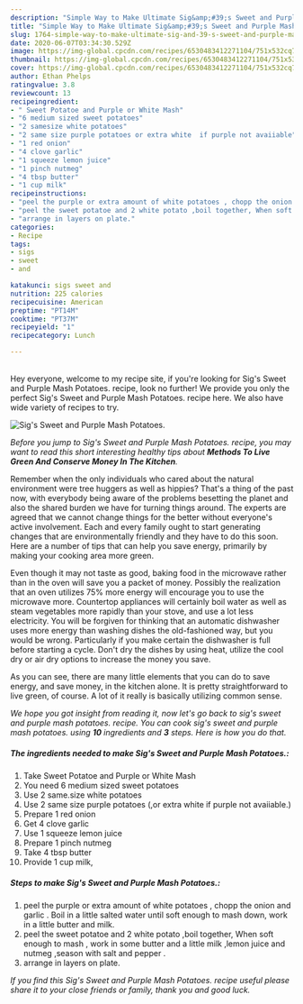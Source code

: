 ```yaml
---
description: "Simple Way to Make Ultimate Sig&amp;#39;s Sweet and Purple Mash Potatoes."
title: "Simple Way to Make Ultimate Sig&amp;#39;s Sweet and Purple Mash Potatoes."
slug: 1764-simple-way-to-make-ultimate-sig-and-39-s-sweet-and-purple-mash-potatoes
date: 2020-06-07T03:34:30.529Z
image: https://img-global.cpcdn.com/recipes/6530483412271104/751x532cq70/sigs-sweet-and-purple-mash-potatoes-recipe-main-photo.jpg
thumbnail: https://img-global.cpcdn.com/recipes/6530483412271104/751x532cq70/sigs-sweet-and-purple-mash-potatoes-recipe-main-photo.jpg
cover: https://img-global.cpcdn.com/recipes/6530483412271104/751x532cq70/sigs-sweet-and-purple-mash-potatoes-recipe-main-photo.jpg
author: Ethan Phelps
ratingvalue: 3.8
reviewcount: 13
recipeingredient:
- " Sweet Potatoe and Purple or White Mash"
- "6 medium sized sweet potatoes"
- "2 samesize white potatoes"
- "2 same size purple potatoes or extra white  if purple not avaiiable"
- "1 red onion"
- "4 clove garlic"
- "1 squeeze lemon juice"
- "1 pinch nutmeg"
- "4 tbsp butter"
- "1 cup milk"
recipeinstructions:
- "peel the purple or extra amount of white potatoes , chopp the onion and garlic . Boil in a little salted water until soft enough to mash down, work in a little butter and milk."
- "peel the sweet potatoe and 2 white potato ,boil together, When soft enough to mash , work in some butter and a little milk ,lemon juice and nutmeg ,season with salt and pepper ."
- "arrange in layers on plate."
categories:
- Recipe
tags:
- sigs
- sweet
- and

katakunci: sigs sweet and 
nutrition: 225 calories
recipecuisine: American
preptime: "PT14M"
cooktime: "PT37M"
recipeyield: "1"
recipecategory: Lunch

---
```

<br>
Hey everyone, welcome to my recipe site, if you're looking for Sig&#39;s Sweet and Purple Mash Potatoes. recipe, look no further! We provide you only the perfect Sig&#39;s Sweet and Purple Mash Potatoes. recipe here. We also have wide variety of recipes to try.
<br>


![Sig&#39;s Sweet and Purple Mash Potatoes.](https://img-global.cpcdn.com/recipes/6530483412271104/751x532cq70/sigs-sweet-and-purple-mash-potatoes-recipe-main-photo.jpg)

<i>Before you jump to Sig&#39;s Sweet and Purple Mash Potatoes. recipe, you may want to read this short interesting healthy tips about 
<strong>Methods To Live Green And Conserve Money In The Kitchen</strong>.</i>
</br>

Remember when the only individuals who cared about the natural environment were tree huggers as well as hippies? That's a thing of the past now, with everybody being aware of the problems besetting the planet and also the shared burden we have for turning things around. The experts are agreed that we cannot change things for the better without everyone's active involvement. Each and every family ought to start generating changes that are environmentally friendly and they have to do this soon. Here are a number of tips that can help you save energy, primarily by making your cooking area more green.

Even though it may not taste as good, baking food in the microwave rather than in the oven will save you a packet of money. Possibly the realization that an oven utilizes 75% more energy will encourage you to use the microwave more. Countertop appliances will certainly boil water as well as steam vegetables more rapidly than your stove, and use a lot less electricity. You will be forgiven for thinking that an automatic dishwasher uses more energy than washing dishes the old-fashioned way, but you would be wrong. Particularly if you make certain the dishwasher is full before starting a cycle. Don't dry the dishes by using heat, utilize the cool dry or air dry options to increase the money you save.

As you can see, there are many little elements that you can do to save energy, and save money, in the kitchen alone. It is pretty straightforward to live green, of course. A lot of it really is basically utilizing common sense.


<i>We hope you got insight from reading it, now let's go back to sig&#39;s sweet and purple mash potatoes. recipe. You can cook sig&#39;s sweet and purple mash potatoes. using <strong>10</strong> ingredients and <strong>3</strong> steps. Here is how you do that.
</i>

##### The ingredients needed to make Sig&#39;s Sweet and Purple Mash Potatoes.:

1. Take  Sweet Potatoe and Purple or White Mash
1. You need 6 medium sized sweet potatoes
1. Use 2 same.size white potatoes
1. Use 2 same size purple potatoes (,or extra white  if purple not avaiiable.)
1. Prepare 1 red onion
1. Get 4 clove garlic
1. Use 1 squeeze lemon juice
1. Prepare 1 pinch nutmeg
1. Take 4 tbsp butter
1. Provide 1 cup milk,


##### Steps to make Sig&#39;s Sweet and Purple Mash Potatoes.:

1. peel the purple or extra amount of white potatoes , chopp the onion and garlic . Boil in a little salted water until soft enough to mash down, work in a little butter and milk.
1. peel the sweet potatoe and 2 white potato ,boil together, When soft enough to mash , work in some butter and a little milk ,lemon juice and nutmeg ,season with salt and pepper .
1. arrange in layers on plate.


<i>If you find this Sig&#39;s Sweet and Purple Mash Potatoes. recipe useful please share it to your close friends or family, thank you and good luck.</i>
